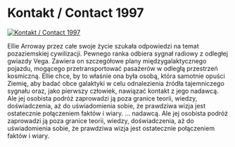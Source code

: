 Kontakt / Contact 1997 
=============
[![Kontakt / Contact 1997 ](http://vidos.pl/images/player.gif)](http://vidos.pl/kontakt-contact-1997)

 Ellie Arroway przez całe swoje życie szukała odpowiedzi na temat pozaziemskiej cywilizacji. Pewnego ranka odbiera sygnał radiowy z odległej gwiazdy Vega. Zawiera on szczegółowe plany międzygalaktycznego pojazdu, mogącego przetransportować pasażerów w odległą przestrzeń kosmiczną. Ellie chce, by to właśnie ona była osobą, która samotnie opuści Ziemię, aby badać obce galaktyki w celu odnalezienia źródła tajemniczego sygnału oraz, jako pierwszy człowiek, nawiązać kontakt z jego nadawcą. Ale jej osobista podróż zaprowadzi ją poza granice teorii, wiedzy, doświadczenia, aż do uświadomienia sobie, że prawdziwa wizja jest ostatecznie połączeniem faktów i wiary.   ... nadawcą. Ale jej osobista podróż zaprowadzi ją poza granice teorii, wiedzy, doświadczenia, aż do uświadomienia sobie, że prawdziwa wizja jest ostatecznie połączeniem faktów i wiary.
